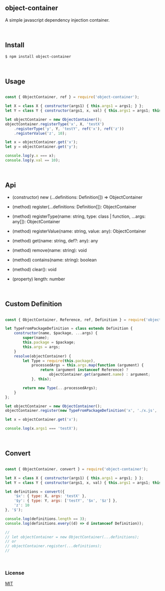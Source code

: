 ## object-container

A simple javascript dependency injection container.

&nbsp;
&nbsp;

## Install

```sh
$ npm install object-container
```

&nbsp;
&nbsp;

## Usage

```js

const { ObjectContainer, ref } = require('object-container');

let X = class X { constructor(args1) { this.args1 = args1; } };
let Y = class Y { constructor(args1, x, val) { this.args1 = args1; this.x = x; this.val = val; } };

let objectContainer = new ObjectContainer();
objectContainer.registerType('x', X, 'testX')
    .registerType('y', Y, 'testY', ref('x'), ref('z'))
    .registerValue('z', 10);

let x = objectContainer.get('x');
let y = objectContainer.get('y');

console.log(y.x === x); 
console.log(y.val == 10); 

```

&nbsp;
&nbsp;

## Api  
  

- (constructor) new (...definitions: Definition[]) => ObjectContainer

- (method) register(...definitions: Definition[]): ObjectContainer
- (method) registerType(name: string, type: class | function, ...args: any[]): ObjectContainer
- (method) registerValue(name: string, value: any): ObjectContainer
- (method) get(name: string, def?: any): any
- (method) remove(name: string): void
- (method) contains(name: string): boolean
- (method) clear(): void

- (property) length: number

  
  


&nbsp;
&nbsp;

## Custom Definition

```js

const { ObjectContainer, Reference, ref, Definition } = require('object-container');

let TypeFromPackageDefinition = class extends Definition {
    constructor(name, $package, ...args) {
        super(name);
        this.package = $package;
        this.args = args;
    }
    resolve(objectContainer) {
        let Type = require(this.package),
            processedArgs = this.args.map(function (argument) {
                return (argument instanceof Reference) ?
                    objectContainer.get(argument.name) : argument;
            }, this);

        return new Type(...processedArgs);
    }
};

let objectContainer = new ObjectContainer();
objectContainer.register(new TypeFromPackageDefinition('x', './x.js', 'testX'));

let x = objectContainer.get('x');

console.log(x.args1 === 'testX');

```

&nbsp;
&nbsp;

## Convert

```js

const { ObjectContainer, convert } = require('object-container');

let X = class X { constructor(args1) { this.args1 = args1; } };
let Y = class Y { constructor(args1, x, val) { this.args1 = args1; this.x = x; this.val = val; } };

let definitions = convert({
    '$x': { type: X, args: 'testX' },
    '$y': { type: Y, args: ['testY', '$x', '$z'] },
    'z': 10
}, '$');

console.log(definitions.length == 3);
console.log(definitions.every((d) => d instanceof Definition));

//
// let objectContainer = new ObjectContainer(...definitions);
// or
// objectContainer.register(...definitions);
//

```

&nbsp;
&nbsp;

### License

[MIT](LICENSE)